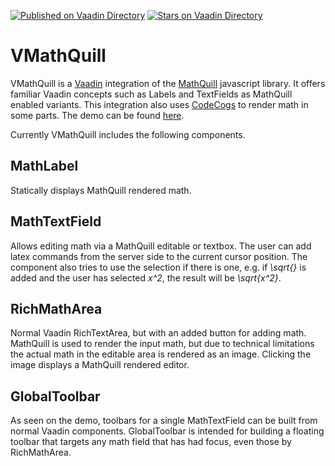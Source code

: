 [![Published on Vaadin  Directory](https://img.shields.io/badge/Vaadin%20Directory-published-00b4f0.svg)](https://vaadin.com/directory/component/mathquill-integration)
[![Stars on Vaadin Directory](https://img.shields.io/vaadin-directory/star/mathquill-integration.svg)](https://vaadin.com/directory/component/mathquill-integration)

# VMathQuill

VMathQuill is a [Vaadin](http://www.vaadin.com) integration of the [MathQuill](https://github.com/laughinghan/mathquill) javascript library. It offers familiar Vaadin concepts such as Labels and TextFields as MathQuill enabled variants. This integration also uses [CodeCogs](http://www.codecogs.com/latex/htmlequations.php) to render math in some parts. The demo can be found [here](http://risto.virtuallypreinstalled.com/mathquill/).

Currently VMathQuill includes the following components.

## MathLabel

Statically displays MathQuill rendered math.

## MathTextField

Allows editing math via a MathQuill editable or textbox. The user can add latex commands from the server side to the current cursor position. The component also tries to use the selection if there is one, e.g. if *\sqrt{}* is added and the user has selected *x^2*, the result will be *\sqrt{x^2}*.

## RichMathArea

Normal Vaadin RichTextArea, but with an added button for adding math. MathQuill is used to render the input math, but due to technical limitations the actual math in the editable area is rendered as an image. Clicking the image displays a MathQuill rendered editor.

## GlobalToolbar

As seen on the demo, toolbars for a single MathTextField can be built from normal Vaadin components. GlobalToolbar is intended for building a floating toolbar that targets any math field that has had focus, even those by RichMathArea.
